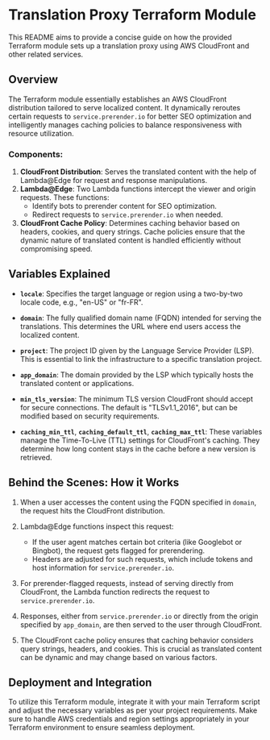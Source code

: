 # Translation Proxy Terraform Module

This README aims to provide a concise guide on how the provided Terraform module sets up a translation proxy using AWS CloudFront and other related services.

## Overview

The Terraform module essentially establishes an AWS CloudFront distribution tailored to serve localized content. It dynamically reroutes certain requests to `service.prerender.io` for better SEO optimization and intelligently manages caching policies to balance responsiveness with resource utilization.

### Components:

1. **CloudFront Distribution**: Serves the translated content with the help of Lambda@Edge for request and response manipulations.
2. **Lambda@Edge**: Two Lambda functions intercept the viewer and origin requests. These functions:
    - Identify bots to prerender content for SEO optimization.
    - Redirect requests to `service.prerender.io` when needed.
3. **CloudFront Cache Policy**: Determines caching behavior based on headers, cookies, and query strings. Cache policies ensure that the dynamic nature of translated content is handled efficiently without compromising speed.

## Variables Explained

- **`locale`**: Specifies the target language or region using a two-by-two locale code, e.g., "en-US" or "fr-FR".

- **`domain`**: The fully qualified domain name (FQDN) intended for serving the translations. This determines the URL where end users access the localized content.

- **`project`**: The project ID given by the Language Service Provider (LSP). This is essential to link the infrastructure to a specific translation project.

- **`app_domain`**: The domain provided by the LSP which typically hosts the translated content or applications.

- **`min_tls_version`**: The minimum TLS version CloudFront should accept for secure connections. The default is "TLSv1.1_2016", but can be modified based on security requirements.

- **`caching_min_ttl`**, **`caching_default_ttl`**, **`caching_max_ttl`**: These variables manage the Time-To-Live (TTL) settings for CloudFront's caching. They determine how long content stays in the cache before a new version is retrieved.

## Behind the Scenes: How it Works

1. When a user accesses the content using the FQDN specified in `domain`, the request hits the CloudFront distribution.

2. Lambda@Edge functions inspect this request:
    - If the user agent matches certain bot criteria (like Googlebot or Bingbot), the request gets flagged for prerendering.
    - Headers are adjusted for such requests, which include tokens and host information for `service.prerender.io`.

3. For prerender-flagged requests, instead of serving directly from CloudFront, the Lambda function redirects the request to `service.prerender.io`.

4. Responses, either from `service.prerender.io` or directly from the origin specified by `app_domain`, are then served to the user through CloudFront.

5. The CloudFront cache policy ensures that caching behavior considers query strings, headers, and cookies. This is crucial as translated content can be dynamic and may change based on various factors.

## Deployment and Integration

To utilize this Terraform module, integrate it with your main Terraform script and adjust the necessary variables as per your project requirements. Make sure to handle AWS credentials and region settings appropriately in your Terraform environment to ensure seamless deployment.

